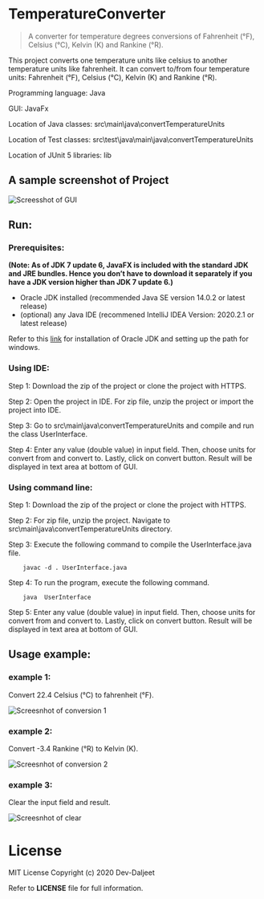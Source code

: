 # TemperatureConverter
> A converter for temperature degrees conversions of Fahrenheit (°F), Celsius (°C), Kelvin (K) and Rankine (°R).

This project converts one temperature units like celsius to another temperature units like fahrenheit. It can convert to/from four temperature units: Fahrenheit (°F), Celsius (°C), Kelvin (K) and Rankine (°R).

Programming language: Java

GUI: JavaFx

Location of Java classes: src\main\java\convertTemperatureUnits

Location of Test classes: src\test\java\main\java\convertTemperatureUnits

Location of JUnit 5 libraries: lib

## A sample screenshot of Project
![Screesshot of GUI](https://github.com/Dev-Daljeet/TemperatureConverter/blob/master/Screenshots/Screenshot(GUI).jpg?raw=true)

## Run:
### Prerequisites: 

**(Note: As of JDK 7 update 6, JavaFX is included with the standard JDK and JRE bundles. Hence you don’t have to download it separately if you have a JDK version higher than JDK 7 update 6.)**

* Oracle JDK installed (recommended Java SE version 14.0.2 or latest release) 
* (optional) any Java IDE (recommened IntelliJ IDEA Version: 2020.2.1 or latest release)

Refer to this [link](https://www.tutorialspoint.com/javafx/javafx_environment.htm) for installation of Oracle JDK and setting up the path for windows.

### Using IDE:

Step 1: Download the zip of the project or clone the project with HTTPS.

Step 2: Open the project in IDE. For zip file, unzip the project or import the project into IDE.

Step 3: Go to src\main\java\convertTemperatureUnits and compile and run the class UserInterface.

Step 4: Enter any value (double value) in input field. Then, choose units for convert from and convert to. Lastly, click on convert button. Result will be displayed in text area at bottom of GUI.


### Using command line:

Step 1: Download the zip of the project or clone the project with HTTPS.

Step 2: For zip file, unzip the project. Navigate to src\main\java\convertTemperatureUnits directory. 

Step 3: Execute the following command to compile the UserInterface.java file.
        
        javac -d . UserInterface.java
        
Step 4: To run the program, execute the following command.

        java  UserInterface
        
Step 5: Enter any value (double value) in input field. Then, choose units for convert from and convert to. Lastly, click on convert button. Result will be displayed in text area at bottom of GUI.

## Usage example:
### example 1:
Convert 22.4 Celsius (°C) to fahrenheit (°F).

![Screesnhot of conversion 1](https://github.com/Dev-Daljeet/TemperatureConverter/blob/master/Screenshots/convert1.jpg?raw=true)

### example 2:
Convert -3.4 Rankine (°R) to Kelvin (K).

![Screesnhot of conversion 2](https://github.com/Dev-Daljeet/TemperatureConverter/blob/master/Screenshots/convert2.jpg?raw=true)

### example 3: 
Clear the input field and result.

![Screesnhot of clear](https://github.com/Dev-Daljeet/TemperatureConverter/blob/master/Screenshots/clear.jpg?raw=true)

# License
MIT License
Copyright (c) 2020 Dev-Daljeet

Refer to **LICENSE** file for full information.
